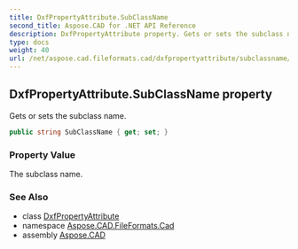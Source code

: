 ```yaml
---
title: DxfPropertyAttribute.SubClassName
second_title: Aspose.CAD for .NET API Reference
description: DxfPropertyAttribute property. Gets or sets the subclass name
type: docs
weight: 40
url: /net/aspose.cad.fileformats.cad/dxfpropertyattribute/subclassname/
---
```

## DxfPropertyAttribute.SubClassName property

Gets or sets the subclass name.

```csharp
public string SubClassName { get; set; }
```

### Property Value

The subclass name.

### See Also

* class [DxfPropertyAttribute](../)
* namespace [Aspose.CAD.FileFormats.Cad](../../dxfpropertyattribute/)
* assembly [Aspose.CAD](../../../)


